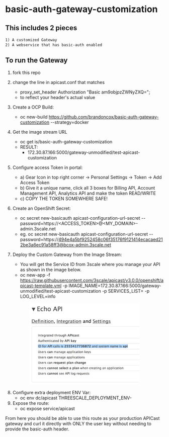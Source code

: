 # basic-auth-gateway-customization

## This includes 2 pieces
    1) A customized Gateway
    2) A webservice that has basic-auth enabled
    
## To run the Gateway
  1) fork this repo
  2) change the line in apicast.conf that matches 
        - proxy_set_header Authorization "Basic am9objpzZWNyZXQ="; 
       - to reflect your header's actual value
  3) Create a OCP Build:
        - oc new-build https://github.com/brandoncox/basic-auth-gateway-customization --strategy=docker
  4) Get the image stream URL
        - oc get is/basic-auth-gateway-customization
        - RESULT:
            - 172.30.87.166:5000/gateway-unmodified/test-apicast-customization
  5) Configure access Token in portal:
      - a) Gear Icon in top right corner -> Personal Settings -> Token -> Add Access Token
      - b) Give it a unique name, click all 3 boxes for  Billing API, Account Management API, Analytics API and make the token READ/WRITE
      - c) COPY THE TOKEN SOMEWHERE SAFE!
  6) Create an OpenShift Secret:
      - oc secret new-basicauth apicast-configuration-url-secret --password=https://<ACCESS_TOKEN>@<MY_DOMAIN>-admin.3scale.net
      - eg. oc secret new-basicauth apicast-configuration-url-secret --password=https://494e4a5bf9252458c06f35176f9121414ecacaed212be3a6ec91a58ff3@bcox-admin.3scale.net
      
  7) Deploy the Custom Gateway from the Image Stream:
     - You will get the Service ID from 3scale where you manage your API as shown in the image below.
     - oc new-app -f https://raw.githubusercontent.com/3scale/apicast/v3.0.0/openshift/apicast-template.yml -p IMAGE_NAME=172.30.87.166:5000/gateway-unmodified/test-apicast-customization -p SERVICES_LIST=<Service ID> -p LOG_LEVEL=info

<p align="center">
  <img src="https://raw.githubusercontent.com/brandoncox/basic-auth-gateway-customization/master/images/serviceid.png?raw=true" width="350"/>
</p>
   
   8) Configure extra deployment ENV Var:
        - oc env dc/apicast THREESCALE_DEPLOYMENT_ENV-
   9) Expose the route:
        - oc expose service/apicast
        
From here you should be able to use this route as your production APICast gateway and curl it directly with ONLY the user key without needing to provide the basic-auth header. 
